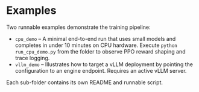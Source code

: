 # Examples

Two runnable examples demonstrate the training pipeline:

- `cpu_demo` – A minimal end-to-end run that uses small models and completes in
  under 10 minutes on CPU hardware. Execute `python run_cpu_demo.py` from the
  folder to observe PPO reward shaping and trace logging.
- `vllm_demo` – Illustrates how to target a vLLM deployment by pointing the
  configuration to an engine endpoint. Requires an active vLLM server.

Each sub-folder contains its own README and runnable script.
